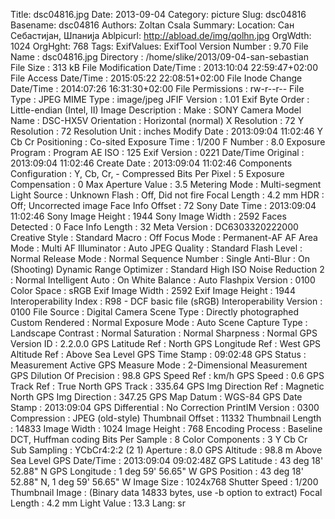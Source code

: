 Title: dsc04816.jpg
Date: 2013-09-04
Category: picture
Slug: dsc04816
Basename: dsc04816
Authors: Zoltan Csala
Summary:
Location: Сан Себастијан, Шпанија
Ablpicurl: http://abload.de/img/qolhn.jpg
OrgWdth: 1024
OrgHght: 768
Tags:
ExifValues: ExifTool Version Number : 9.70
            File Name : dsc04816.jpg
            Directory : /home/slike/2013/09-04-san-sebastian
            File Size : 313 kB
            File Modification Date/Time : 2013:10:04 22:59:47+02:00
            File Access Date/Time : 2015:05:22 22:08:51+02:00
            File Inode Change Date/Time : 2014:07:26 16:31:30+02:00
            File Permissions : rw-r--r--
            File Type : JPEG
            MIME Type : image/jpeg
            JFIF Version : 1.01
            Exif Byte Order : Little-endian (Intel, II)
            Image Description :
            Make : SONY
            Camera Model Name : DSC-HX5V
            Orientation : Horizontal (normal)
            X Resolution : 72
            Y Resolution : 72
            Resolution Unit : inches
            Modify Date : 2013:09:04 11:02:46
            Y Cb Cr Positioning : Co-sited
            Exposure Time : 1/200
            F Number : 8.0
            Exposure Program : Program AE
            ISO : 125
            Exif Version : 0221
            Date/Time Original : 2013:09:04 11:02:46
            Create Date : 2013:09:04 11:02:46
            Components Configuration : Y, Cb, Cr, -
            Compressed Bits Per Pixel : 5
            Exposure Compensation : 0
            Max Aperture Value : 3.5
            Metering Mode : Multi-segment
            Light Source : Unknown
            Flash : Off, Did not fire
            Focal Length : 4.2 mm
            HDR : Off; Uncorrected image
            Face Info Offset : 72
            Sony Date Time : 2013:09:04 11:02:46
            Sony Image Height : 1944
            Sony Image Width : 2592
            Faces Detected : 0
            Face Info Length : 32
            Meta Version : DC6303320222000
            Creative Style : Standard
            Macro : Off
            Focus Mode : Permanent-AF
            AF Area Mode : Multi
            AF Illuminator : Auto
            JPEG Quality : Standard
            Flash Level : Normal
            Release Mode : Normal
            Sequence Number : Single
            Anti-Blur : On (Shooting)
            Dynamic Range Optimizer : Standard
            High ISO Noise Reduction 2 : Normal
            Intelligent Auto : On
            White Balance : Auto
            Flashpix Version : 0100
            Color Space : sRGB
            Exif Image Width : 2592
            Exif Image Height : 1944
            Interoperability Index : R98 - DCF basic file (sRGB)
            Interoperability Version : 0100
            File Source : Digital Camera
            Scene Type : Directly photographed
            Custom Rendered : Normal
            Exposure Mode : Auto
            Scene Capture Type : Landscape
            Contrast : Normal
            Saturation : Normal
            Sharpness : Normal
            GPS Version ID : 2.2.0.0
            GPS Latitude Ref : North
            GPS Longitude Ref : West
            GPS Altitude Ref : Above Sea Level
            GPS Time Stamp : 09:02:48
            GPS Status : Measurement Active
            GPS Measure Mode : 2-Dimensional Measurement
            GPS Dilution Of Precision : 98.8
            GPS Speed Ref : km/h
            GPS Speed : 0.6
            GPS Track Ref : True North
            GPS Track : 335.64
            GPS Img Direction Ref : Magnetic North
            GPS Img Direction : 347.25
            GPS Map Datum : WGS-84
            GPS Date Stamp : 2013:09:04
            GPS Differential : No Correction
            PrintIM Version : 0300
            Compression : JPEG (old-style)
            Thumbnail Offset : 11332
            Thumbnail Length : 14833
            Image Width : 1024
            Image Height : 768
            Encoding Process : Baseline DCT, Huffman coding
            Bits Per Sample : 8
            Color Components : 3
            Y Cb Cr Sub Sampling : YCbCr4:2:2 (2 1)
            Aperture : 8.0
            GPS Altitude : 98.8 m Above Sea Level
            GPS Date/Time : 2013:09:04 09:02:48Z
            GPS Latitude : 43 deg 18' 52.88" N
            GPS Longitude : 1 deg 59' 56.65" W
            GPS Position : 43 deg 18' 52.88" N, 1 deg 59' 56.65" W
            Image Size : 1024x768
            Shutter Speed : 1/200
            Thumbnail Image : (Binary data 14833 bytes, use -b option to extract)
            Focal Length : 4.2 mm
            Light Value : 13.3
Lang: sr

